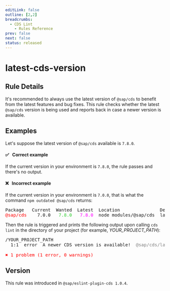 ```yaml
---
editLink: false
outline: [2,2]
breadcrumbs:
  - CDS Lint
    - Rules Reference
prev: false
next: false
status: released
---
```


<script setup>
  import PlaygroundBadge from '../components/PlaygroundBadge.vue'
</script>

# latest-cds-version

## Rule Details

It's recommended to always use the latest version of `@sap/cds` to benefit from the latest features and bug fixes.
This rule checks whether the latest `@sap/cds` version is being used and reports back in case a newer version is available.

## Examples

Let's suppose the latest version of `@sap/cds` available is `7.8.0`.

#### ✅ &nbsp; Correct example

If the current version in your environment is `7.8.0`, the rule passes and there's no output.

#### ❌ &nbsp; Incorrect example

If the current version in your environment is `7.0.0`, that is what the command `npm outdated @sap/cds` returns:

<pre class="log">
Package   Current  Wanted  Latest  Location               Depended by
<text style="color: red">@sap/cds</text>    7.0.0   <text style="color: limegreen">7.8.0</text>   <text style="color: magenta">7.8.0</text>  node_modules/@sap/cds  latest-cds-version
</pre>

Then the rule is triggered and prints the following output upon calling `cds lint` in the directory of your project (for example, _YOUR_PROJECT_PATH_):

<pre class="log">
/YOUR_PROJECT_PATH
  1:1  error  A newer CDS version is available!  <text style="color:gray">@sap/cds/latest-cds-version</text>

<text style="color:red">✖ 1 problem (1 error, 0 warnings)</text>
</pre>

## Version
This rule was introduced in `@sap/eslint-plugin-cds 1.0.4`.
